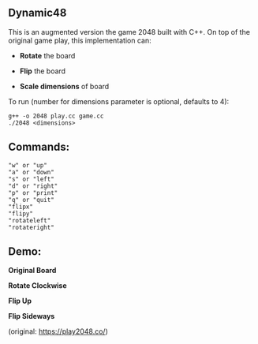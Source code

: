 ## Dynamic48

This is an augmented version the game 2048 built with C++. On top of the original game play, this implementation can:

- **Rotate** the board

- **Flip** the board

- **Scale dimensions** of board

To run (number for dimensions parameter is optional, defaults to 4):
```
g++ -o 2048 play.cc game.cc
./2048 <dimensions>
```

## Commands:
```
"w" or "up"
"a" or "down"
"s" or "left"
"d" or "right"
"p" or "print"
"q" or "quit"
"flipx"
"flipy"
"rotateleft"
"rotateright"
```

## Demo:
**Original Board**

**Rotate Clockwise**

**Flip Up**

**Flip Sideways**

(original: https://play2048.co/)
